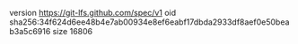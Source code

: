 version https://git-lfs.github.com/spec/v1
oid sha256:34f624d6ee48b4e7ab00934e8ef6eabf17dbda2933df8aef0e50beab3a5c6916
size 16806
